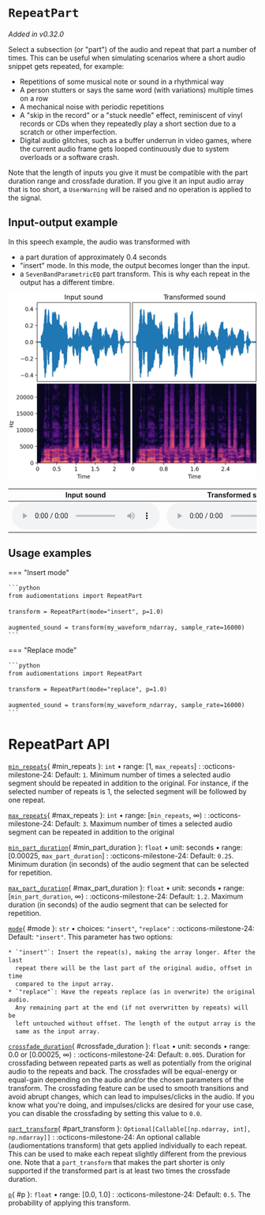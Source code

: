 # `RepeatPart`

_Added in v0.32.0_

Select a subsection (or "part") of the audio and repeat that part a number of times.
This can be useful when simulating scenarios where a short audio snippet gets
repeated, for example:

* Repetitions of some musical note or sound in a rhythmical way
* A person stutters or says the same word (with variations) multiple times on a row
* A mechanical noise with periodic repetitions
* A "skip in the record" or a "stuck needle" effect, reminiscent of vinyl records or
  CDs when they repeatedly play a short section due to a scratch or other
  imperfection.
* Digital audio glitches, such as a buffer underrun in video games,
  where the current audio frame gets looped continuously due to system overloads
  or a software crash.

Note that the length of inputs you give it must be compatible with the part
duration range and crossfade duration. If you give it an input audio array that is
too short, a `UserWarning` will be raised and no operation is applied to the signal.

## Input-output example

In this speech example, the audio was transformed with

* a part duration of approximately 0.4 seconds
* "insert" mode. In this mode, the output becomes longer than the input.
* a `SevenBandParametricEQ` part transform. This is why each repeat in the output
  has a different timbre.

![Input-output waveforms and spectrograms](RepeatPart.webp)

| Input sound                                                                           | Transformed sound                                                                           |
|---------------------------------------------------------------------------------------|---------------------------------------------------------------------------------------------|
| <audio controls><source src="../RepeatPart_input.flac" type="audio/flac"></audio> | <audio controls><source src="../RepeatPart_transformed.flac" type="audio/flac"></audio> | 

## Usage examples

=== "Insert mode"

    ```python
    from audiomentations import RepeatPart
    
    transform = RepeatPart(mode="insert", p=1.0)
    
    augmented_sound = transform(my_waveform_ndarray, sample_rate=16000)
    ```

=== "Replace mode"

    ```python
    from audiomentations import RepeatPart

    transform = RepeatPart(mode="replace", p=1.0)
    
    augmented_sound = transform(my_waveform_ndarray, sample_rate=16000)
    ```

# RepeatPart API

[`min_repeats`](#min_repeats){ #min_repeats }: `int` • range: [1, `max_repeats`]
:   :octicons-milestone-24: Default: `1`. Minimum number of times a selected audio
  segment should be repeated in addition to the original. For instance, if the selected
  number of repeats is 1, the selected segment will be followed by one repeat.

[`max_repeats`](#max_repeats){ #max_repeats }: `int` • range: [`min_repeats`, ∞)
:   :octicons-milestone-24: Default: `3`. Maximum number of times a selected audio
  segment can be repeated in addition to the original

[`min_part_duration`](#min_part_duration){ #min_part_duration }: `float` • unit: seconds • range: [0.00025, `max_part_duration`]
:   :octicons-milestone-24: Default: `0.25`. Minimum duration (in seconds) of the audio
  segment that can be selected for repetition.

[`max_part_duration`](#max_part_duration){ #max_part_duration }: `float` • unit: seconds • range: [`min_part_duration`, ∞)
:   :octicons-milestone-24: Default: `1.2`. Maximum duration (in seconds) of the audio
  segment that can be selected for repetition.

[`mode`](#mode){ #mode }: `str` • choices: `"insert"`, `"replace"`
:   :octicons-milestone-24: Default: `"insert"`. This parameter has two options:

    * `"insert"`: Insert the repeat(s), making the array longer. After the last
      repeat there will be the last part of the original audio, offset in time
      compared to the input array.
    * `"replace"`: Have the repeats replace (as in overwrite) the original audio.
      Any remaining part at the end (if not overwritten by repeats) will be
      left untouched without offset. The length of the output array is the
      same as the input array.

[`crossfade_duration`](#crossfade_duration){ #crossfade_duration }: `float` • unit: seconds • range: 0.0 or [0.00025, ∞)
:   :octicons-milestone-24: Default: `0.005`. Duration for crossfading between repeated
  parts as well as potentially from the original audio to the repeats and back.
  The crossfades will be equal-energy or equal-gain depending on the audio and/or the
  chosen parameters of the transform. The crossfading feature can be used to smooth
  transitions and avoid abrupt changes, which can lead to impulses/clicks in the audio.
  If you know what you're doing, and impulses/clicks are desired for your use case,
  you can disable the crossfading by setting this value to `0.0`.

[`part_transform`](#part_transform){ #part_transform }: `Optional[Callable[[np.ndarray, int], np.ndarray]]`
:   :octicons-milestone-24: An optional callable (audiomentations transform) that
  gets applied individually to each repeat. This can be used to make each
  repeat slightly different from the previous one. Note that a `part_transform`
  that makes the part shorter is only supported if the transformed part is at
  least two times the crossfade duration.

[`p`](#p){ #p }: `float` • range: [0.0, 1.0]
:   :octicons-milestone-24: Default: `0.5`. The probability of applying this transform.
